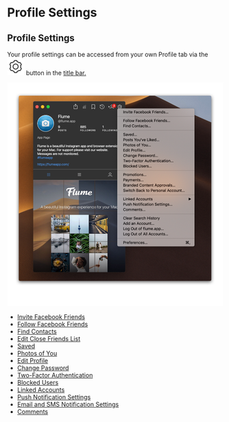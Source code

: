 # Profile Settings

## Profile Settings

Your profile settings can be accessed from your own Profile tab via the ![](../../../.gitbook/assets/settings.png) button in the [title bar.](../../../misc/glossary.md#title-bar)

![](../../../.gitbook/assets/preferences-profile.png)

* [Invite Facebook Friends](invitefacebook.md)
* [Follow Facebook Friends](followfacebook.md)
* [Find Contacts](invitecontacts.md)
* [Edit Close Friends List](../favorites.md)
* [Saved](../#saved-posts)
* [Photos of You](../#tagged-posts)
* [Edit Profile](editprofile.md)
* [Change Password](editpassword.md)
* [Two-Factor Authentication](twofactor.md)
* [Blocked Users](blockedusers.md)
* [Linked Accounts](linkedaccounts.md)
* [Push Notification Settings](pushnotifications.md)
* [Email and SMS Notification Settings](emailsms.md)
* [Comments](comments.md)


